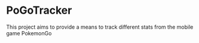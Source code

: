 # PoGoTracker
This project aims to provide a means to track different stats from the mobile game PokemonGo
